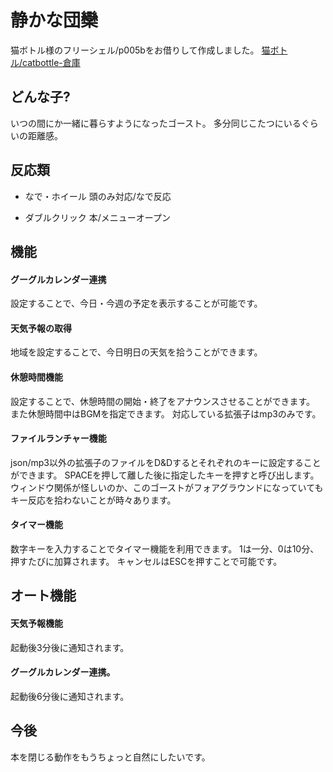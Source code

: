 # 静かな団欒
猫ボトル様のフリーシェル/p005bをお借りして作成しました。
[猫ボトル/catbottle-倉庫](http://catbottle.sakura.ne.jp/souko_fs.html)


## どんな子?
いつの間にか一緒に暮らすようになったゴースト。
多分同じこたつにいるぐらいの距離感。


## 反応類
- なで・ホイール
    頭のみ対応/なで反応

- ダブルクリック
    本/メニューオープン


## 機能
#### グーグルカレンダー連携
設定することで、今日・今週の予定を表示することが可能です。


#### 天気予報の取得
地域を設定することで、今日明日の天気を拾うことができます。


#### 休憩時間機能
設定することで、休憩時間の開始・終了をアナウンスさせることができます。
また休憩時間中はBGMを指定できます。
対応している拡張子はmp3のみです。


#### ファイルランチャー機能
json/mp3以外の拡張子のファイルをD&Dするとそれぞれのキーに設定することができます。
SPACEを押して離した後に指定したキーを押すと呼び出します。
ウィンドウ関係が怪しいのか、このゴーストがフォアグラウンドになっていてもキー反応を拾わないことが時々あります。


#### タイマー機能
数字キーを入力することでタイマー機能を利用できます。
1は一分、0は10分、押すたびに加算されます。
キャンセルはESCを押すことで可能です。


## オート機能
#### 天気予報機能
起動後3分後に通知されます。


#### グーグルカレンダー連携。
起動後6分後に通知されます。


## 今後
本を閉じる動作をもうちょっと自然にしたいです。


















